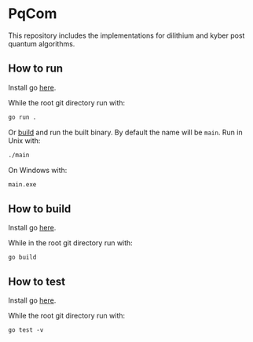 # PqCom

This repository includes the implementations for dilithium and kyber post quantum algorithms. 

## How to run

Install go [here](https://go.dev/doc/install).

While the root git directory run with:

```sh
go run .
```

Or [build](#how-to-build) and run the built binary. By default the name will be `main`. Run in Unix with:

```sh
./main
```

On Windows with:

```sh
main.exe
```


## How to build 

Install go [here](https://go.dev/doc/install).

While in the root git directory run with:

```
go build
```

## How to test

Install go [here](https://go.dev/doc/install).

While the root git directory run with:

```
go test -v
```